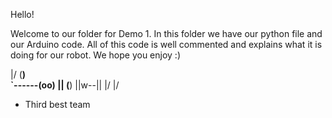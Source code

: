 Hello!

Welcome to our folder for Demo 1. In this folder we have our python file and our Arduino code. All of this code is well commented and explains what it is doing for our robot. We hope you enjoy :)

\|/          (__)    
     `\------(oo)
       ||    (__)
       ||w--||     \|/
   \|/

- Third best team
